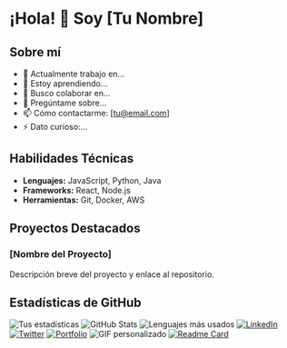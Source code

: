 # ¡Hola! 👋 Soy [Tu Nombre]

## Sobre mí
- 🔭 Actualmente trabajo en...
- 🌱 Estoy aprendiendo...
- 👯 Busco colaborar en...
- 💬 Pregúntame sobre...
- 📫 Cómo contactarme: [tu@email.com]
- ⚡ Dato curioso:...

## Habilidades Técnicas
- **Lenguajes:** JavaScript, Python, Java
- **Frameworks:** React, Node.js
- **Herramientas:** Git, Docker, AWS

## Proyectos Destacados
### [Nombre del Proyecto]
Descripción breve del proyecto y enlace al repositorio.

## Estadísticas de GitHub
![Tus estadísticas](https://github-readme-stats.vercel.app/api?username=tuusuario&show_icons=true)
![GitHub Stats](https://github-readme-stats.vercel.app/api?username=tuusuario&show_icons=true)
![Lenguajes más usados](https://github-readme-stats.vercel.app/api/top-langs/?username=tuusuario)
[![LinkedIn](https://img.shields.io/badge/LinkedIn-Connect-blue)](tu-linkedin)
[![Twitter](https://img.shields.io/badge/Twitter-Follow-1DA1F2)](tu-twitter)
[![Portfolio](https://img.shields.io/badge/Portfolio-Visit-green)](tu-portfolio)
![GIF personalizado](https://media.giphy.com/media/tu-gif.gif)
[![Readme Card](https://github-readme-stats.vercel.app/api/pin/?username=tuusuario&repo=tu-repo)](https://github.com/tuusuario/tu-repo)
